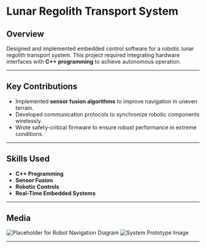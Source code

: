 
# Lunar Regolith Transport System

## Overview
Designed and implemented embedded control software for a robotic lunar regolith transport system. This project required integrating hardware interfaces with **C++ programming** to achieve autonomous operation.

---

## Key Contributions
- Implemented **sensor fusion algorithms** to improve navigation in uneven terrain.
- Developed communication protocols to synchronize robotic components wirelessly.
- Wrote safety-critical firmware to ensure robust performance in extreme conditions.

---

## Skills Used
- **C++ Programming**
- **Sensor Fusion**
- **Robotic Controls**
- **Real-Time Embedded Systems**

---

## Media
![Placeholder for Robot Navigation Diagram](#)
![System Prototype Image](#)

---

